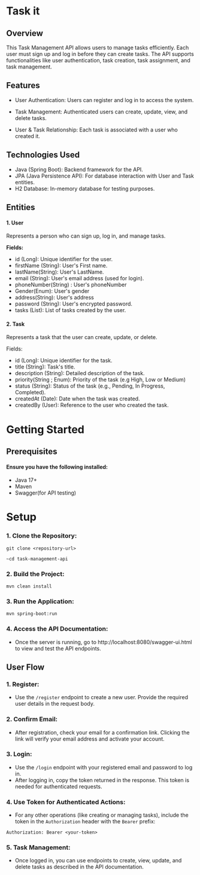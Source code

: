 # **Task it**

 ## **Overview**

 This Task Management API allows users to manage tasks efficiently. Each user must sign up and log in before they can create tasks. The API supports functionalities like user authentication, task creation, task assignment, and task management.

## **Features**

* User Authentication: Users can register and log in to access the system.

* Task Management: Authenticated users can create, update, view, and delete tasks.

* User & Task Relationship: Each task is associated with a user who created it.


## **Technologies Used**

* Java (Spring Boot): Backend framework for the API.
* JPA (Java Persistence API): For database interaction with User and Task entities.
* H2 Database: In-memory database for testing purposes.


## **Entities**

#### 1. **User**

   Represents a person who can sign up, log in, and manage tasks.

**Fields:**
* id (Long): Unique identifier for the user.
* firstName (String): User's First name.
* lastName(String): User's LastName.
* email (String): User's email address (used for login).
* phoneNumber(String) : User's phoneNumber
* Gender(Enum): User's gender
* address(String): User's address
* password (String): User's encrypted password.
* tasks (List<Task>): List of tasks created by the user.

#### 2. **Task**

 Represents a task that the user can create, update, or delete.

Fields:

* id (Long): Unique identifier for the task.
* title (String): Task's title.
* description (String): Detailed description of the task.
* priority(String ; Enum): Priority of the task (e.g High, Low or Medium)
* status (String): Status of the task (e.g., Pending, In Progress, Completed).
* createdAt (Date): Date when the task was created.
* createdBy (User): Reference to the user who created the task.

# **Getting Started**

## **Prerequisites**

#### **Ensure you have the following installed:**

* Java 17+
* Maven
* Swagger(for API testing)

# Setup

### 1.  Clone the Repository:

`git clone <repository-url>` 

`~cd task-management-api`

### 2.  Build the Project:


`mvn clean install`

### 3.  Run the Application:

`mvn spring-boot:run`

### 4.  Access the API Documentation:

* Once the server is running, go to http://localhost:8080/swagger-ui.html to view and test the API endpoints.

## User Flow

### 1.  Register:

* Use the `/register` endpoint to create a new user. Provide the required user details in the request body.

### 2.  Confirm Email:

* After registration, check your email for a confirmation link. Clicking the link will verify your email address and activate your account.

### 3.  Login:

* Use the `/login` endpoint with your registered email and password to log in.
* After logging in, copy the token returned in the response. This token is needed for authenticated requests.

### 4.  Use Token for Authenticated Actions:

 * For any other operations (like creating or managing tasks), include the token in the `Authorization` header with the `Bearer` prefix:

`Authorization: Bearer <your-token>`
 ### 5.   Task Management:

* Once logged in, you can use endpoints to create, view, update, and delete tasks as described in the API documentation.
